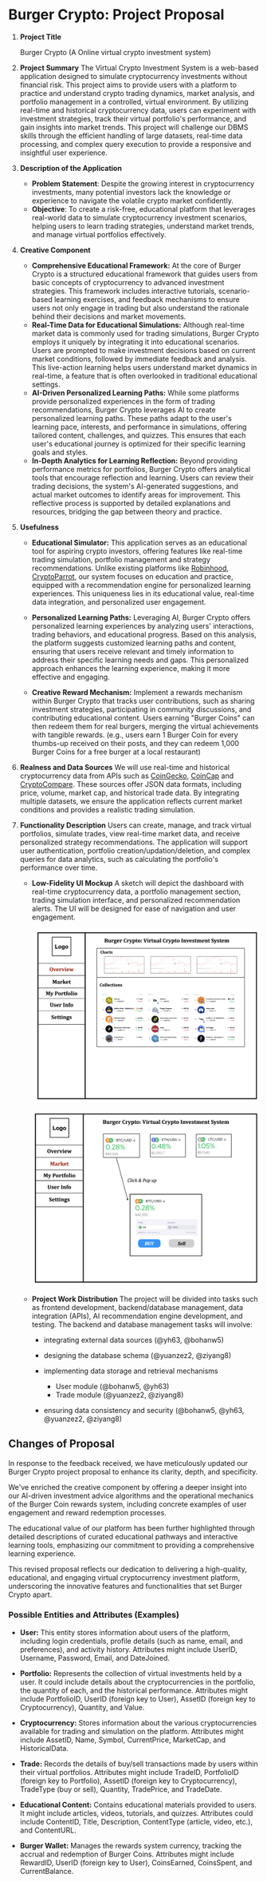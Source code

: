 # Burger Crypto: Project Proposal

1. **Project Title**

   Burger Crypto (A Online virtual crypto investment system)

2. **Project Summary**
   The Virtual Crypto Investment System is a web-based application designed to simulate cryptocurrency investments without financial risk. This project aims to provide users with a platform to practice and understand crypto trading dynamics, market analysis, and portfolio management in a controlled, virtual environment. By utilizing real-time and historical cryptocurrency data, users can experiment with investment strategies, track their virtual portfolio's performance, and gain insights into market trends. This project will challenge our DBMS skills through the efficient handling of large datasets, real-time data processing, and complex query execution to provide a responsive and insightful user experience.

3. **Description of the Application**
   - **Problem Statement**: Despite the growing interest in cryptocurrency investments, many potential investors lack the knowledge or experience to navigate the volatile crypto market confidently. 
   - **Objective**: To create a risk-free, educational platform that leverages real-world data to simulate cryptocurrency investment scenarios, helping users to learn trading strategies, understand market trends, and manage virtual portfolios effectively.

4. **Creative Component**

   - **Comprehensive Educational Framework:** At the core of Burger Crypto is a structured educational framework that guides users from basic concepts of cryptocurrency to advanced investment strategies. This framework includes interactive tutorials, scenario-based learning exercises, and feedback mechanisms to ensure users not only engage in trading but also understand the rationale behind their decisions and market movements.
   - **Real-Time Data for Educational Simulations:** Although real-time market data is commonly used for trading simulations, Burger Crypto employs it uniquely by integrating it into educational scenarios. Users are prompted to make investment decisions based on current market conditions, followed by immediate feedback and analysis. This live-action learning helps users understand market dynamics in real-time, a feature that is often overlooked in traditional educational settings.
   - **AI-Driven Personalized Learning Paths:** While some platforms provide personalized experiences in the form of trading recommendations, Burger Crypto leverages AI to create personalized learning paths. These paths adapt to the user's learning pace, interests, and performance in simulations, offering tailored content, challenges, and quizzes. This ensures that each user's educational journey is optimized for their specific learning goals and styles.
   - **In-Depth Analytics for Learning Reflection:** Beyond providing performance metrics for portfolios, Burger Crypto offers analytical tools that encourage reflection and learning. Users can review their trading decisions, the system's AI-generated suggestions, and actual market outcomes to identify areas for improvement. This reflective process is supported by detailed explanations and resources, bridging the gap between theory and practice.


5. **Usefulness**
   - **Educational Simulator:** This application serves as an educational tool for aspiring crypto investors, offering features like real-time trading simulation, portfolio management and strategy recommendations. Unlike existing platforms like [Robinhood](https://robinhood.com/), [CryptoParrot](https://cryptoparrot.com/), our system focuses on education and practice, equipped with a recommendation engine for personalized learning experiences. This uniqueness lies in its educational value, real-time data integration, and personalized user engagement.
   
   - **Personalized Learning Paths:** Leveraging AI, Burger Crypto offers personalized learning experiences by analyzing users' interactions, trading behaviors, and educational progress. Based on this analysis, the platform suggests customized learning paths and content, ensuring that users receive relevant and timely information to address their specific learning needs and gaps. This personalized approach enhances the learning experience, making it more effective and engaging.
   
   - **Creative Reward Mechanism:** Implement a rewards mechanism within Burger Crypto that tracks user contributions, such as sharing investment strategies, participating in community discussions, and contributing educational content. Users earning "Burger Coins" can then redeem them for real burgers, merging the virtual achievements with tangible rewards. (e.g., users earn 1 Burger Coin for every thumbs-up received on their posts, and they can redeem 1,000 Burger Coins for a free burger at a local restaurant)

6. **Realness and Data Sources**
   We will use real-time and historical cryptocurrency data from APIs such as [CoinGecko](https://www.coingecko.com/en/api), [CoinCap](https://docs.coincap.io/#intro) and [CryptoCompare](https://min-api.cryptocompare.com/). These sources offer JSON data formats, including price, volume, market cap, and historical trade data. By integrating multiple datasets, we ensure the application reflects current market conditions and provides a realistic trading simulation.

7. **Functionality Description**
   Users can create, manage, and track virtual portfolios, simulate trades, view real-time market data, and receive personalized strategy recommendations. The application will support user authentication, portfolio creation/updation/deletion, and complex queries for data analytics, such as calculating the portfolio's performance over time.

   - **Low-Fidelity UI Mockup**
     A sketch will depict the dashboard with real-time cryptocurrency data, a portfolio management section, trading simulation interface, and personalized recommendation alerts. The UI will be designed for ease of navigation and user engagement.

     ![](asset/demo01.jpg)

     ![](asset/demo02.jpg)

   - **Project Work Distribution**
     The project will be divided into tasks such as frontend development, backend/database management, data integration (APIs), AI recommendation engine development, and testing.
     The backend and database management tasks will involve:

     - integrating external data sources (@yh63, @bohanw5)

     - designing the database schema (@yuanzez2, @ziyang8)

     - implementing data storage and retrieval mechanisms 
       - User module (@bohanw5, @yh63)
       - Trade module (@yuanzez2, @ziyang8)

     - ensuring data consistency and security (@bohanw5, @yh63, @yuanzez2, @ziyang8)


## Changes of Proposal

In response to the feedback received, we have meticulously updated our Burger Crypto project proposal to enhance its clarity, depth, and specificity. 

We've enriched the creative component by offering a deeper insight into our AI-driven investment advice algorithms and the operational mechanics of the Burger Coin rewards system, including concrete examples of user engagement and reward redemption processes. 

The educational value of our platform has been further highlighted through detailed descriptions of curated educational pathways and interactive learning tools, emphasizing our commitment to providing a comprehensive learning experience. 

<!-- 
We've also clarified the application of CRUD and search functionalities across the system, particularly in portfolio management and educational content interaction, ensuring a robust and user-friendly platform. Furthermore, we've addressed the necessity of update and delete operations in data analysis, providing scenario-based examples to illustrate their importance in maintaining data accuracy and integrity.  -->

This revised proposal reflects our dedication to delivering a high-quality, educational, and engaging virtual cryptocurrency investment platform, underscoring the innovative features and functionalities that set Burger Crypto apart.

### Possible Entities and Attributes (Examples)
- **User:** This entity stores information about users of the platform, including login credentials, profile details (such as name, email, and preferences), and activity history. Attributes might include UserID, Username, Password, Email, and DateJoined.

- **Portfolio:** Represents the collection of virtual investments held by a user. It could include details about the cryptocurrencies in the portfolio, the quantity of each, and the historical performance. Attributes might include PortfolioID, UserID (foreign key to User), AssetID (foreign key to Cryptocurrency), Quantity, and Value.

- **Cryptocurrency:** Stores information about the various cryptocurrencies available for trading and simulation on the platform. Attributes might include AssetID, Name, Symbol, CurrentPrice, MarketCap, and HistoricalData.

- **Trade:** Records the details of buy/sell transactions made by users within their virtual portfolios. Attributes might include TradeID, PortfolioID (foreign key to Portfolio), AssetID (foreign key to Cryptocurrency), TradeType (buy or sell), Quantity, TradePrice, and TradeDate.

- **Educational Content:** Contains educational materials provided to users. It might include articles, videos, tutorials, and quizzes. Attributes could include ContentID, Title, Description, ContentType (article, video, etc.), and ContentURL.

- **Burger Wallet:** Manages the rewards system currency, tracking the accrual and redemption of Burger Coins. Attributes might include RewardID, UserID (foreign key to User), CoinsEarned, CoinsSpent, and CurrentBalance.

